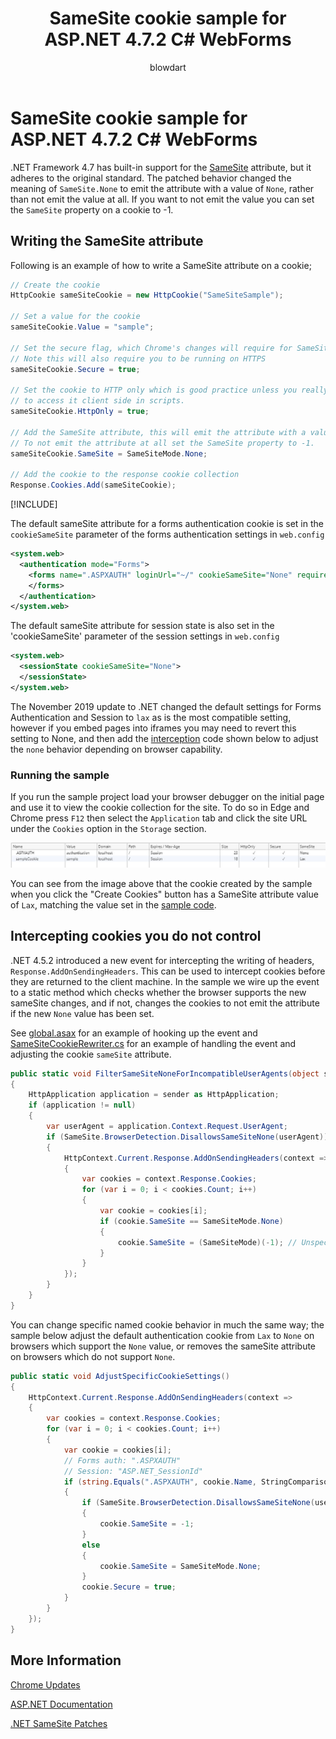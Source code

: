 ﻿---
title: SameSite cookie sample for ASP.NET 4.7.2 C# WebForms
author: blowdart
description: SameSite cookie sample for ASP.NET 4.7.2 C# WebForms
ms.author: riande
ms.date: 2/15/2019
uid: samesite/CSharpWebForms
---

# SameSite cookie sample for ASP.NET 4.7.2 C# WebForms

.NET Framework 4.7 has built-in support for the [SameSite](https://owasp.org/www-community/SameSite) attribute, but it adheres to the original standard.
The patched behavior changed the meaning of `SameSite.None` to emit the attribute with a value of `None`, rather than not emit the value at all. If
you want to not emit the value you can set the `SameSite` property on a cookie to -1.

## <a name="sampleCode"></a>Writing the SameSite attribute

Following is an example of how to write a SameSite attribute on a cookie;

```c#
// Create the cookie
HttpCookie sameSiteCookie = new HttpCookie("SameSiteSample");

// Set a value for the cookie
sameSiteCookie.Value = "sample";

// Set the secure flag, which Chrome's changes will require for SameSite none.
// Note this will also require you to be running on HTTPS
sameSiteCookie.Secure = true;

// Set the cookie to HTTP only which is good practice unless you really do need
// to access it client side in scripts.
sameSiteCookie.HttpOnly = true;

// Add the SameSite attribute, this will emit the attribute with a value of none.
// To not emit the attribute at all set the SameSite property to -1.
sameSiteCookie.SameSite = SameSiteMode.None;

// Add the cookie to the response cookie collection
Response.Cookies.Add(sameSiteCookie);
```

[!INCLUDE[](~/includes/MTcomments.md)]

The default sameSite attribute for a forms authentication cookie is set in the `cookieSameSite` parameter of the forms authentication settings in `web.config` 

```xml
<system.web>
  <authentication mode="Forms">
    <forms name=".ASPXAUTH" loginUrl="~/" cookieSameSite="None" requireSSL="true">
    </forms>
  </authentication>
</system.web>
```

The default sameSite attribute for session state is also set in the 'cookieSameSite' parameter of the session settings in `web.config`

```xml
<system.web>
  <sessionState cookieSameSite="None">     
  </sessionState>
</system.web>
```

The November 2019 update to .NET changed the default settings for Forms Authentication and Session to `lax` as is the most compatible setting, however if you embed pages
into iframes you may need to revert this setting to None, and then add the [interception](#interception) code shown below to adjust the `none` 
behavior depending on browser capability.

### Running the sample

If you run the sample project  load your browser debugger on the initial page and use it to view the cookie collection for the site.
To do so in Edge and Chrome press `F12` then select the `Application` tab and click the site URL under the `Cookies` option in the `Storage` section.

![Browser Debugger Cookie List](sample/img/BrowserDebugger.png)

You can see from the image above that the cookie created by the sample when you click the "Create Cookies" button has a SameSite attribute value of `Lax`,
matching the value set in the [sample code](#sampleCode).

## <a name="interception"></a>Intercepting cookies you do not control

.NET 4.5.2 introduced a new event for intercepting the writing of headers, `Response.AddOnSendingHeaders`. This can be used to intercept cookies before they
are returned to the client machine. In the sample we wire up the event to a static method which checks whether the browser supports the new sameSite changes,
and if not, changes the cookies to not emit the attribute if the new `None` value has been set.

See [global.asax](https://github.com/blowdart/AspNetSameSiteSamples/blob/master/AspNet472CSharpWebForms/Global.asax.cs) for an example of hooking up the event and
[SameSiteCookieRewriter.cs](https://github.com/blowdart/AspNetSameSiteSamples/blob/master/AspNet472CSharpWebForms/SameSiteCookieRewriter.cs) for an example of handling the event and adjusting the cookie `sameSite` attribute.

```c#
public static void FilterSameSiteNoneForIncompatibleUserAgents(object sender)
{
    HttpApplication application = sender as HttpApplication;
    if (application != null)
    {
        var userAgent = application.Context.Request.UserAgent;
        if (SameSite.BrowserDetection.DisallowsSameSiteNone(userAgent))
        {
            HttpContext.Current.Response.AddOnSendingHeaders(context =>
            {
                var cookies = context.Response.Cookies;
                for (var i = 0; i < cookies.Count; i++)
                {
                    var cookie = cookies[i];
                    if (cookie.SameSite == SameSiteMode.None)
                    {
                        cookie.SameSite = (SameSiteMode)(-1); // Unspecified
                    }
                }
            });
        }
    }
}
```

You can change specific named cookie behavior in much the same way; the sample below adjust the default authentication cookie from `Lax` to
`None` on browsers which support the `None` value, or removes the sameSite attribute on browsers which do not support `None`.

```c#
public static void AdjustSpecificCookieSettings()
{
    HttpContext.Current.Response.AddOnSendingHeaders(context =>
    {
        var cookies = context.Response.Cookies;
        for (var i = 0; i < cookies.Count; i++)
        {
            var cookie = cookies[i]; 
            // Forms auth: ".ASPXAUTH"
            // Session: "ASP.NET_SessionId"
            if (string.Equals(".ASPXAUTH", cookie.Name, StringComparison.Ordinal))
            { 
                if (SameSite.BrowserDetection.DisallowsSameSiteNone(userAgent))
                {
                    cookie.SameSite = -1;
                }
                else
                {
                    cookie.SameSite = SameSiteMode.None;
                }
                cookie.Secure = true;
            }
        }
    });
}
```

## More Information

[Chrome Updates](https://www.chromium.org/updates/same-site)

[ASP.NET Documentation](/aspnet/samesite/system-web-samesite)

[.NET SameSite Patches](/aspnet/samesite/kbs-samesite)